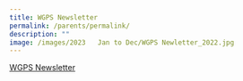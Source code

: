 ```yaml
---
title: WGPS Newsletter
permalink: /parents/permalink/
description: ""
image: /images/2023   Jan to Dec/WGPS Newletter_2022.jpg
---
```

[WGPS Newsletter](https://drive.google.com/file/d/1bYFp9M2PnM4e8xSQKvKOlnOi52Hv9W_c/view?usp=share_link)
